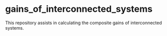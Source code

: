 # gains_of_interconnected_systems
This repository assists in calculating the composite gains of interconnected systems.
